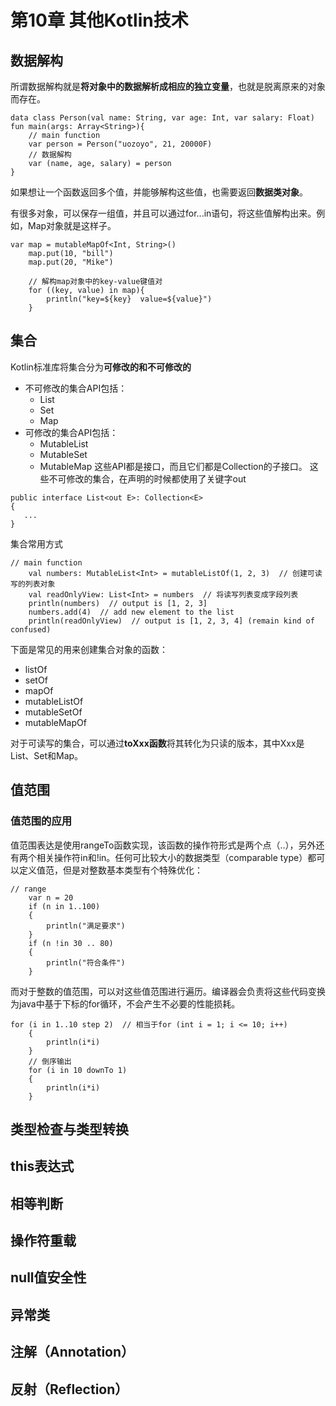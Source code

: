 # 第10章 其他Kotlin技术
## 数据解构
所谓数据解构就是**将对象中的数据解析成相应的独立变量**，也就是脱离原来的对象而存在。
```
data class Person(val name: String, var age: Int, var salary: Float)
fun main(args: Array<String>){
    // main function
    var person = Person("uozoyo", 21, 20000F)
    // 数据解构
    var (name, age, salary) = person
}
```
如果想让一个函数返回多个值，并能够解构这些值，也需要返回**数据类对象**。

有很多对象，可以保存一组值，并且可以通过for...in语句，将这些值解构出来。例如，Map对象就是这样子。
```
var map = mutableMapOf<Int, String>()
    map.put(10, "bill")
    map.put(20, "Mike")

    // 解构map对象中的key-value键值对
    for ((key, value) in map){
        println("key=${key}  value=${value}")
    }
```
## 集合
Kotlin标准库将集合分为**可修改的和不可修改的**
+ 不可修改的集合API包括：
    - List
    - Set
    - Map
+ 可修改的集合API包括：
    - MutableList
    - MutableSet
    - MutableMap
这些API都是接口，而且它们都是Collection的子接口。
这些不可修改的集合，在声明的时候都使用了关键字out
```
public interface List<out E>: Collection<E>
{
   ...
}
```
集合常用方式
```
// main function
    val numbers: MutableList<Int> = mutableListOf(1, 2, 3)  // 创建可读写的列表对象
    val readOnlyView: List<Int> = numbers  // 将读写列表变成字段列表
    println(numbers)  // output is [1, 2, 3]
    numbers.add(4)  // add new element to the list
    println(readOnlyView)  // output is [1, 2, 3, 4] (remain kind of confused)
```
下面是常见的用来创建集合对象的函数：
+ listOf
+ setOf
+ mapOf
+ mutableListOf
+ mutableSetOf
+ mutableMapOf

对于可读写的集合，可以通过**toXxx函数**将其转化为只读的版本，其中Xxx是List、Set和Map。

## 值范围
### 值范围的应用
值范围表达是使用rangeTo函数实现，该函数的操作符形式是两个点（..），另外还有两个相关操作符in和!in。任何可比较大小的数据类型（comparable type）都可以定义值范，但是对整数基本类型有个特殊优化：
```
// range
    var n = 20
    if (n in 1..100)
    {
        println("满足要求")
    }
    if (n !in 30 .. 80)
    {
        println("符合条件")
    }
```
而对于整数的值范围，可以对这些值范围进行遍历。编译器会负责将这些代码变换为java中基于下标的for循环，不会产生不必要的性能损耗。
```
for (i in 1..10 step 2)  // 相当于for (int i = 1; i <= 10; i++)
    {
        println(i*i)
    }
    // 倒序输出
    for (i in 10 downTo 1)
    {
        println(i*i)
    }
```
## 类型检查与类型转换
## this表达式
## 相等判断
## 操作符重载

## null值安全性
## 异常类
## 注解（Annotation）
## 反射（Reflection）
